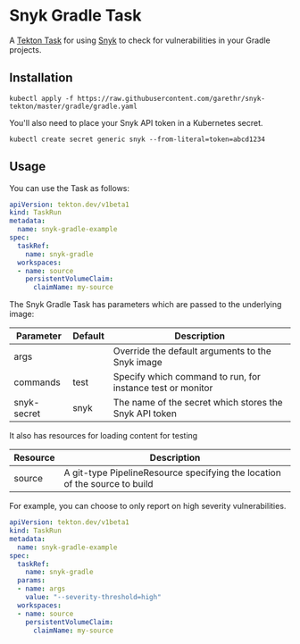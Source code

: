 # Snyk Gradle Task

A [Tekton Task](https://tekton.dev/) for using [Snyk](https://snyk.io) to check for
vulnerabilities in your Gradle projects.


## Installation

```
kubectl apply -f https://raw.githubusercontent.com/garethr/snyk-tekton/master/gradle/gradle.yaml
```

You'll also need to place your Snyk API token in a Kubernetes secret.

```
kubectl create secret generic snyk --from-literal=token=abcd1234
```

## Usage

You can use the Task as follows:

```yaml
apiVersion: tekton.dev/v1beta1
kind: TaskRun
metadata:
  name: snyk-gradle-example
spec:
  taskRef:
    name: snyk-gradle
  workspaces:
  - name: source
    persistentVolumeClaim:
      claimName: my-source
```

The Snyk Gradle Task has parameters which are passed to the underlying image:

| Parameter | Default | Description |
| --- | --- | --- |
| args |   | Override the default arguments to the Snyk image |
| commands | test | Specify which command to run, for instance test or monitor |
| snyk-secret | snyk | The name of the secret which stores the Snyk API token |

It also has resources for loading content for testing

| Resource | Description |
| --- | --- |
| source | A git-type PipelineResource specifying the location of the source to build |

For example, you can choose to only report on high severity vulnerabilities.

```yaml
apiVersion: tekton.dev/v1beta1
kind: TaskRun
metadata:
  name: snyk-gradle-example
spec:
  taskRef:
    name: snyk-gradle
  params:
  - name: args
    value: "--severity-threshold=high"
  workspaces:
  - name: source
    persistentVolumeClaim:
      claimName: my-source
```
